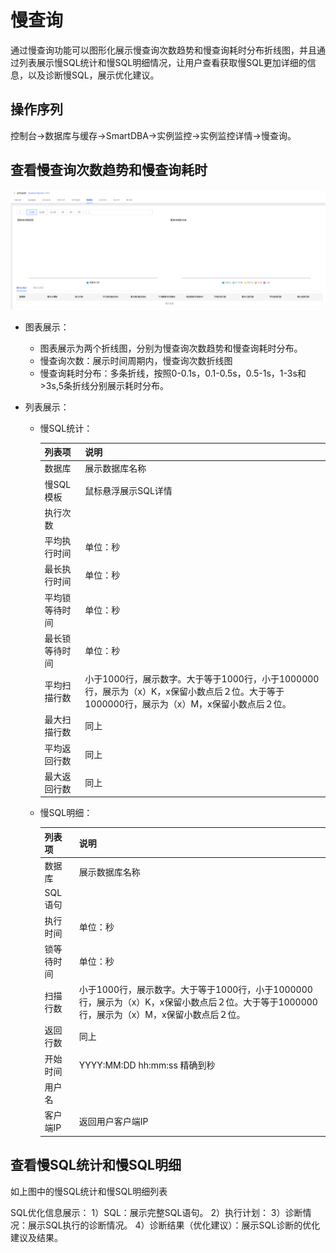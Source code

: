 # 慢查询

通过慢查询功能可以图形化展示慢查询次数趋势和慢查询耗时分布折线图，并且通过列表展示慢SQL统计和慢SQL明细情况，让用户查看获取慢SQL更加详细的信息，以及诊断慢SQL，展示优化建议。

## 操作序列

控制台->数据库与缓存->SmartDBA->实例监控->实例监控详情->慢查询。


## 查看慢查询次数趋势和慢查询耗时


![](../../image/SmartDBA/slow_query.png)

* 图表展示：
	
	* 图表展示为两个折线图，分别为慢查询次数趋势和慢查询耗时分布。
	* 慢查询次数：展示时间周期内，慢查询次数折线图
    * 慢查询耗时分布：多条折线，按照0-0.1s，0.1-0.5s，0.5-1s，1-3s和>3s,5条折线分别展示耗时分布。

* 列表展示：

    * 慢SQL统计：
	   
	    | 列表项         | 说明                                                         |
        | ---------------| ------------------------------------------------------------ |
        | 数据库         | 展示数据库名称 |
        | 慢SQL模板      | 鼠标悬浮展示SQL详情 |
        | 执行次数       |  |
        | 平均执行时间   | 单位：秒 |
	    | 最长执行时间   | 单位：秒 |
		| 平均锁等待时间 | 单位：秒 |
	    | 最长锁等待时间 | 单位：秒 |
        | 平均扫描行数   | 小于1000行，展示数字。大于等于1000行，小于1000000行，展示为（x）K，x保留小数点后２位。大于等于1000000行，展示为（x）M，x保留小数点后２位。|
	    | 最大扫描行数   | 同上 |
		| 平均返回行数   | 同上 |
	    | 最大返回行数   | 同上 |	

	* 慢SQL明细：
	   
	    | 列表项         | 说明                                                         |
        | ---------------| ------------------------------------------------------------ |
        | 数据库         | 展示数据库名称 |
        | SQL语句        |  |
        | 执行时间       | 单位：秒 |
        | 锁等待时间     | 单位：秒 |
	    | 扫描行数       | 小于1000行，展示数字。大于等于1000行，小于1000000行，展示为（x）K，x保留小数点后２位。大于等于1000000行，展示为（x）M，x保留小数点后２位。|
		| 返回行数       | 同上 |
	    | 开始时间       | YYYY:MM:DD hh:mm:ss 精确到秒 |
        | 用户名         |  |
	    | 客户端IP       | 返回用户客户端IP |


## 查看慢SQL统计和慢SQL明细

如上图中的慢SQL统计和慢SQL明细列表

SQL优化信息展示：
1）SQL：展示完整SQL语句。
2）执行计划：
3）诊断情况：展示SQL执行的诊断情况。
4）诊断结果（优化建议）：展示SQL诊断的优化建议及结果。

